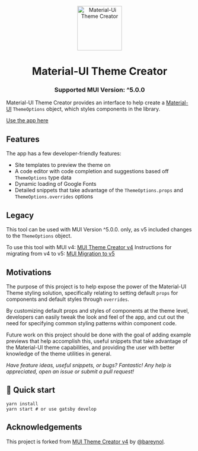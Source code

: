 <p align="center">
  <a href="#">
    <img alt="Material-Ui Theme Creator" src="/src/images/mui_theme_creator_logo.webp?raw=true" width="120" />
  </a>
</p>
<h1 align="center">
  Material-UI Theme Creator
  
</h1>
<h3 align="center">Supported MUI Version: ^5.0.0</h3>

Material-UI Theme Creator provides an interface to help create a [Material-UI](https://material-ui.com/) `ThemeOptions` object, which styles components in the library.

[Use the app here](https://vfproductions.github.io/mui-theme-creator/)

## Features

The app has a few developer-friendly features:

- Site templates to preview the theme on
- A code editor with code completion and suggestions based off `ThemeOptions` type data
- Dynamic loading of Google Fonts
- Detailed snippets that take advantage of the `ThemeOptions.props` and `ThemeOptions.overrides` options

## Legacy

This tool can be used with MUI Version ^5.0.0. only, as v5 included changes to the `ThemeOptions` object.

To use this tool with MUI v4: [MUI Theme Creator v4](https://bareynol.github.io/mui-theme-creator/)
Instructions for migrating from v4 to v5: [MUI Migration to v5](https://mui.com/material-ui/guides/migration-v4/)

## Motivations

The purpose of this project is to help expose the power of the Material-UI Theme styling solution, specifically relating to setting default `props` for components and default styles through `overrides`.

By customizing default props and styles of components at the theme level, developers can easily tweak the look and feel of the app, and cut out the need for specifying common styling patterns within component code.

Future work on this project should be done with the goal of adding example previews that help accomplish this, useful snippets that take advantage of the Material-UI theme capabilities, and providing the user with better knowledge of the theme utilities in general.

_Have feature ideas, useful snippets, or bugs? Fantastic! Any help is appreciated, open an issue or submit a pull request!_

## 🚀 Quick start

```shell
yarn install
yarn start # or use gatsby develop
```

## Acknowledgements

This project is forked from [MUI Theme Creator v4](https://bareynol.github.io/mui-theme-creator/) by [@bareynol](https://github.com/bareynol).
